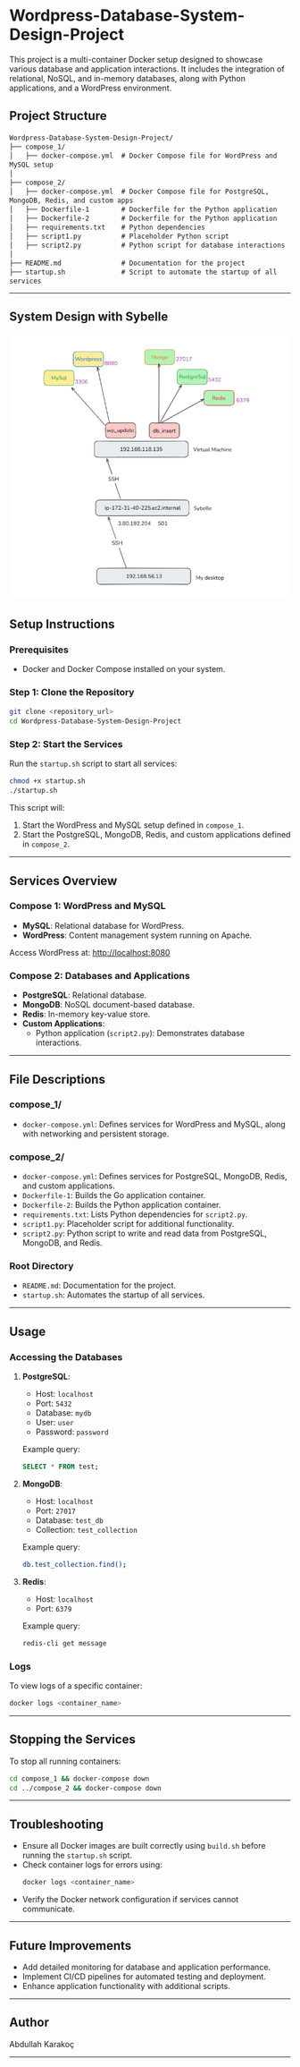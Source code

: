 # Wordpress-Database-System-Design-Project

This project is a multi-container Docker setup designed to showcase various database and application interactions. It includes the integration of relational, NoSQL, and in-memory databases, along with Python applications, and a WordPress environment.

## Project Structure

```
Wordpress-Database-System-Design-Project/
├── compose_1/
│   ├── docker-compose.yml  # Docker Compose file for WordPress and MySQL setup
│
├── compose_2/
│   ├── docker-compose.yml  # Docker Compose file for PostgreSQL, MongoDB, Redis, and custom apps
│   ├── Dockerfile-1        # Dockerfile for the Python application
│   ├── Dockerfile-2        # Dockerfile for the Python application
│   ├── requirements.txt    # Python dependencies
│   ├── script1.py          # Placeholder Python script
│   ├── script2.py          # Python script for database interactions
│
├── README.md               # Documentation for the project
├── startup.sh              # Script to automate the startup of all services
```

---

## System Design with Sybelle 

![System](sybelle-excalidraw/sybelle.png)

## Setup Instructions

### Prerequisites

- Docker and Docker Compose installed on your system.

### Step 1: Clone the Repository

```bash
git clone <repository_url>
cd Wordpress-Database-System-Design-Project
```

### Step 2: Start the Services

Run the `startup.sh` script to start all services:

```bash
chmod +x startup.sh
./startup.sh
```

This script will:

1. Start the WordPress and MySQL setup defined in `compose_1`.
2. Start the PostgreSQL, MongoDB, Redis, and custom applications defined in `compose_2`.

---

## Services Overview

### Compose 1: WordPress and MySQL

- **MySQL**: Relational database for WordPress.
- **WordPress**: Content management system running on Apache.

Access WordPress at: [http://localhost:8080](http://localhost:8080)

### Compose 2: Databases and Applications

- **PostgreSQL**: Relational database.
- **MongoDB**: NoSQL document-based database.
- **Redis**: In-memory key-value store.
- **Custom Applications**:
  - Python application (`script2.py`): Demonstrates database interactions.

---

## File Descriptions

### compose\_1/

- `docker-compose.yml`: Defines services for WordPress and MySQL, along with networking and persistent storage.

### compose\_2/

- `docker-compose.yml`: Defines services for PostgreSQL, MongoDB, Redis, and custom applications.
- `Dockerfile-1`: Builds the Go application container.
- `Dockerfile-2`: Builds the Python application container.
- `requirements.txt`: Lists Python dependencies for `script2.py`.
- `script1.py`: Placeholder script for additional functionality.
- `script2.py`: Python script to write and read data from PostgreSQL, MongoDB, and Redis.

### Root Directory

- `README.md`: Documentation for the project.
- `startup.sh`: Automates the startup of all services.

---

## Usage

### Accessing the Databases

1. **PostgreSQL**:

   - Host: `localhost`
   - Port: `5432`
   - Database: `mydb`
   - User: `user`
   - Password: `password`

   Example query:

   ```sql
   SELECT * FROM test;
   ```

2. **MongoDB**:

   - Host: `localhost`
   - Port: `27017`
   - Database: `test_db`
   - Collection: `test_collection`

   Example query:

   ```bash
   db.test_collection.find();
   ```

3. **Redis**:

   - Host: `localhost`
   - Port: `6379`

   Example query:

   ```bash
   redis-cli get message
   ```

### Logs

To view logs of a specific container:

```bash
docker logs <container_name>
```

---

## Stopping the Services

To stop all running containers:

```bash
cd compose_1 && docker-compose down
cd ../compose_2 && docker-compose down
```

---

## Troubleshooting

- Ensure all Docker images are built correctly using `build.sh` before running the `startup.sh` script.
- Check container logs for errors using:
  ```bash
  docker logs <container_name>
  ```
- Verify the Docker network configuration if services cannot communicate.

---

## Future Improvements

- Add detailed monitoring for database and application performance.
- Implement CI/CD pipelines for automated testing and deployment.
- Enhance application functionality with additional scripts.

---

## Author

Abdullah Karakoç

---
